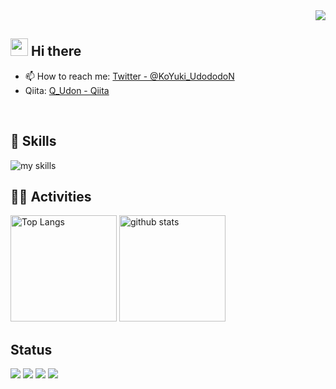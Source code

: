 <!-- 1. GitHub usernameを変更 -->
<div align="right">
  <img src="https://komarev.com/ghpvc/?username=Gitudon" />
</div>


<!-- 2. プロフィールや連絡先を変更 -->
## <img src="https://media.giphy.com/media/hvRJCLFzcasrR4ia7z/giphy.gif" width="28"> Hi there

- 📫 How to reach me: [Twitter - @KoYuki_UdododoN](https://x.com/KoYuki_UdododoN)
- Qiita: [Q_Udon - Qiita](https://qiita.com/Q_Udon)
<br>

<!-- 3. 好きな技術スタックに変更 -->
<!-- ライトモート：theme=light, ダークモート：theme=dark -->
<!-- アイコンの選択肢一覧：https://arc.net/l/quote/zizyykfh -->
## 🌱 Skills
<img alt="my skills" src="https://skillicons.dev/icons?theme=light&perline=7&i=html,css,py,docker,discord,c,cpp,git,github,gitlab,flask,linux,md,raspberrypi,vscode,windows,astro,vite,ts,npm,js,java,cmake,react,gmail,mysql,sqlite,ruby"/>
<br>

<!-- 4. GitHub usernameを変更, 2箇所 -->
<!-- ライトモート：theme=light, ダークモート：theme=vue-dark  -->
## 🏃‍♀️ Activities
<div align="left">
  <img alt="Top Langs" height="170px" src="https://github-readme-stats.vercel.app/api?username=Gitudon&theme=light&layout=compact" />
  <img alt="github stats" height="170px" src="https://github-readme-stats.vercel.app/api/top-langs/?username=Gitudon&theme=light&layout=compact" />
</div>

## Status

![](http://github-profile-summary-cards.vercel.app/api/cards/stats?username=Gitudon&theme=github)
![](http://github-profile-summary-cards.vercel.app/api/cards/productive-time?username=Gitudon&theme=github&utcOffset=9)
![](http://github-profile-summary-cards.vercel.app/api/cards/repos-per-language?username=Gitudon&theme=github)
![](http://github-profile-summary-cards.vercel.app/api/cards/most-commit-language?username=Gitudon&theme=github)
